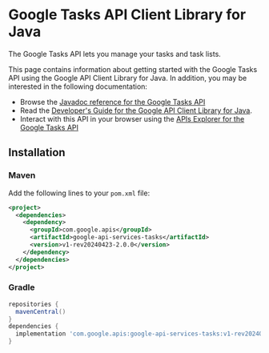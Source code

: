 # Google Tasks API Client Library for Java

The Google Tasks API lets you manage your tasks and task lists.

This page contains information about getting started with the Google Tasks API
using the Google API Client Library for Java. In addition, you may be interested
in the following documentation:

* Browse the [Javadoc reference for the Google Tasks API][javadoc]
* Read the [Developer's Guide for the Google API Client Library for Java][google-api-client].
* Interact with this API in your browser using the [APIs Explorer for the Google Tasks API][api-explorer]

## Installation

### Maven

Add the following lines to your `pom.xml` file:

```xml
<project>
  <dependencies>
    <dependency>
      <groupId>com.google.apis</groupId>
      <artifactId>google-api-services-tasks</artifactId>
      <version>v1-rev20240423-2.0.0</version>
    </dependency>
  </dependencies>
</project>
```

### Gradle

```gradle
repositories {
  mavenCentral()
}
dependencies {
  implementation 'com.google.apis:google-api-services-tasks:v1-rev20240423-2.0.0'
}
```

[javadoc]: https://googleapis.dev/java/google-api-services-tasks/latest/index.html
[google-api-client]: https://github.com/googleapis/google-api-java-client/
[api-explorer]: https://developers.google.com/apis-explorer/#p/tasks/v1/
